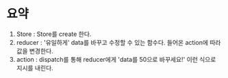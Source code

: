 # 요약
  1. Store : Store를 create 한다.
  2. reducer : '유일하게' data를 바꾸고 수정할 수 있는 함수다. 들어온 action에 따라 값을 변경한다.
  3. action : dispatch를 통해 reducer에게 'data를 50으로 바꾸세요!' 이런 식으로 지시를 내린다.